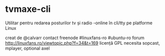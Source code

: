 tvmaxe-cli
==========

Utilitar pentru redarea posturilor tv și radio -online în cli/tty pe platforme Linux

creat de @calvarr
contact freenode #linuxfans-ro #ubuntu-ro
forum http://linuxfans.ro/viewtopic.php?f=34&t=169
licență GPL
necesita sopcast, mplayer, optional axel
